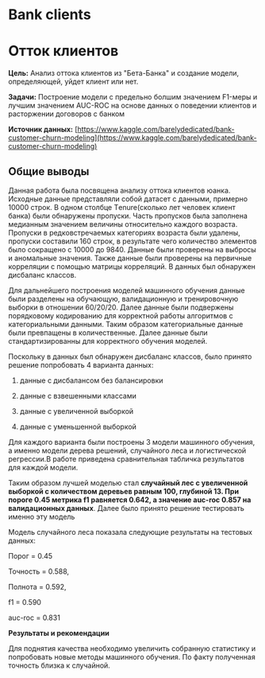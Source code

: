 # Bank clients
# Отток клиентов

**Цель:** Анализ оттока клиентов из "Бета-Банка" и создание модели, определяющей, уйдет клиент или нет.


**Задачи:** Построение модели с предельно болшим значением F1-меры и лучшим значением AUC-ROC на основе данных о поведении клиентов и расторжении договоров с банком


**Источник данных:** [https://www.kaggle.com/barelydedicated/bank-customer-churn-modeling](https://www.kaggle.com/barelydedicated/bank-customer-churn-modeling)

## Общие выводы
Данная работа была посвящена анализу оттока клиентов юанка. Исходные данные представляли собой датасет с данными, примерно 10000 строк. В одном столбце Тenure(сколько лет человек клиент банка) были обнаружены пропуски. Часть пропусков была заполнена медианным значением величины относительно каждого возраста. Пропуски в редковстречаемых категориях возраста были удалены, пропуски составили 160 строк, в результате чего количество элементов было сокращено с 10000 до 9840.
Данные были проверены на выбросы и аномальные значения. Также данные были проверены на первичные корреляции с помощью матрицы корреляций. В данных был обнаружен дисбаланс классов.

Для дальнейшего построения моделей машинного обучения данные были разделены на обучающую, валидационную и тренировочную выборки в отношении 60/20/20. Далее данные были подвержены порядковому кодированию для корректной работы алгоритмов с категориальными данными. Таким образом категориальные данные были превпащены в количественные. Далее данные были стандартизированны для корректного обучения моделей.

Поскольку в данных был обнаружен дисбаланс классов, было принято решение попробовать 4 варианта данных:

1) данные с дисбалансом без балансировки

2) данные с взвешенными классами

3) данные с увеличенной выборкой

4) данные с уменьшенной выборкой

Для каждого варианта были построены 3 модели машинного обучения, а именно модели дерева решений, случайного леса и логистической регрессии.В работе приведена сравнительная табличка результатов для каждой модели.

Таким образом лучшей моделью стал **случайный лес с увеличенной выборкой с количеством деревьев равным 100, глубиной 13. При пороге 0.45 метрика f1 равняется 0.642, а значение auc-roc 0.857 на валидационных данных**. Далее было принято решение тестировать именно эту модель

Модель случайного леса показала следующие результаты на тестовых данных:

Порог = 0.45

Точность = 0.588,

Полнота = 0.592,

f1 = 0.590

auc-roc = 0.831

**Результаты и рекомендации**

Для поднятия качества необходимо увеличить собранную статистику и попробовать новые методы машинного обучения. По факту полученная точность близка к случайной.
